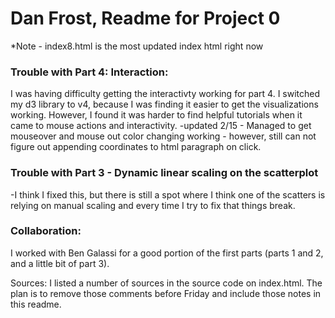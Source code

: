 <h1>Dan Frost, Readme for Project 0 </h1>

*Note - index8.html is the most updated index html right now

<h3>Trouble with Part 4: Interaction: </h3>

I was having difficulty getting the interactivty working for part 4. I switched my d3 library to v4, because I was finding it easier to get the visualizations working. However, I found it was harder to find helpful tutorials when it came to mouse actions and interactivity. 
-updated 2/15 - Managed to get mouseover and mouse out color changing working - however, still can not figure out appending coordinates to html paragraph on click. 


<h3>Trouble with Part 3 - Dynamic linear scaling on the scatterplot </h3>
-I think I fixed this, but there is still a spot where I think one of the scatters is relying on manual scaling and every time I try to fix that things break.


<h3>Collaboration: </h3>
I worked with Ben Galassi for a good portion of the first parts (parts 1 and 2, and a little bit of part 3). 

Sources: 
I listed a number of sources in the source code on index.html. The plan is to remove those comments before Friday and include those notes in this readme.




  
